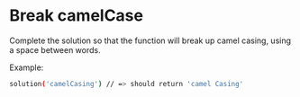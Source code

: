 # Break camelCase

Complete the solution so that the function will break up camel casing, using a space between words.

Example: 

```sh
solution('camelCasing') // => should return 'camel Casing'
```